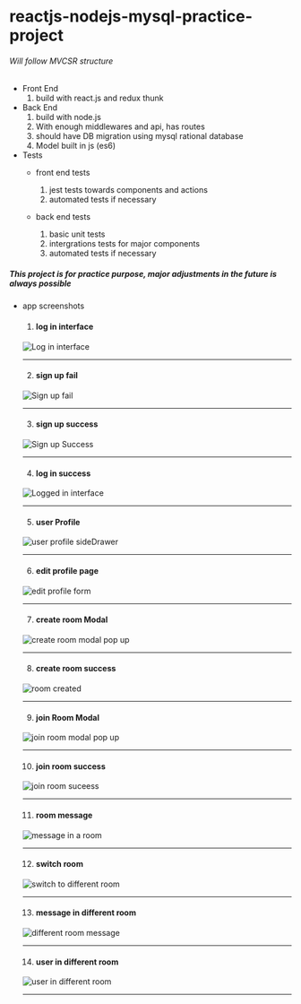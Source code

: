 # reactjs-nodejs-mysql-practice-project
###### Will follow MVCSR structure
- Front End
  1. build with react.js and redux thunk
- Back End
  1. build with node.js
  2. With enough middlewares and api, has routes
  3. should have DB migration using mysql rational database
  4. Model built in js (es6)
- Tests
  - front end tests
    1. jest tests towards components and actions
    2. automated tests if necessary

  - back end tests
    1. basic unit tests
    2. intergrations tests for major components
    3. automated tests if necessary

##### This project is for practice purpose, major adjustments in the future is always possible

- app screenshots
  1. #### log in interface
  ![Log in interface](img/img/logininterface.png)
  ***
  2. #### sign up fail
  ![Sign up fail](img/img/signUpWrongFormat.png)
  ***
  3. #### sign up success
  ![Sign up Success](img/img/signUpSuccess.png)
  ***
  4. #### log in success
  ![Logged in interface](img/img/logInSuccess.png)
  ***
  5. #### user Profile
  ![user profile sideDrawer](img/img/userProfile.png)
  ***
  6. #### edit profile page
  ![edit profile form](img/img/editProfile.png)
  ***
  7. #### create room Modal
  ![create room modal pop up](img/img/CreateRoomModal.png)
  ***
  8. #### create room success
  ![room created](/img/img/createRoomSuccess.png)
  ***
  9. #### join Room Modal
  ![join room modal pop up](img/img/joinRoomModal.png)
  ***
  10. #### join room success
  ![join room suceess](img/img/createRoomSuccess.png)
  ***
  11. #### room message
  ![message in a room](img/img/messageInRoom.png)
  ***
  12. #### switch room
  ![switch to different room](img/img/SwitchRoom.png)
  ***
  13. #### message in different room
  ![different room message](img/img/messageInDifferent.png)
  ***
  14. #### user in different room
  ![user in different room](img/img/SwitchRoom.png)
  ***